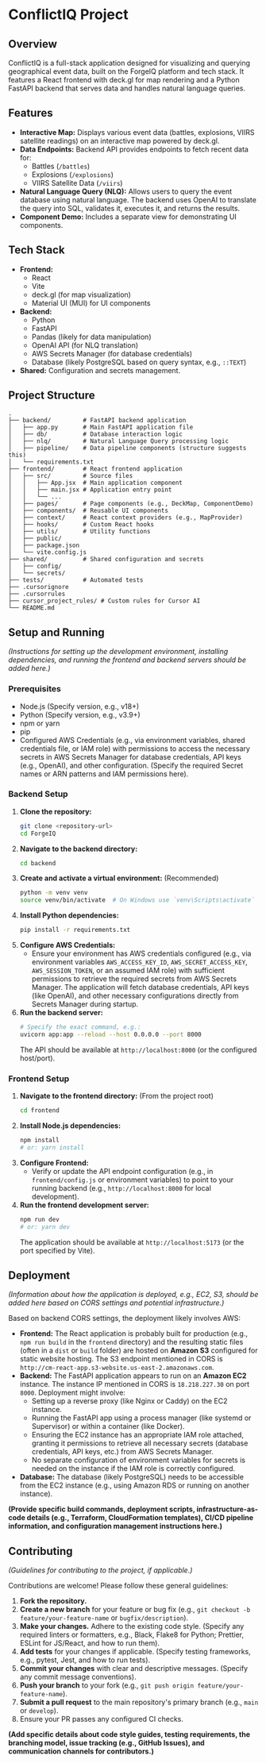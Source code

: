 # ConflictIQ Project

## Overview

ConflictIQ is a full-stack application designed for visualizing and querying geographical event data, built on the ForgeIQ platform and tech stack. It features a React frontend with deck.gl for map rendering and a Python FastAPI backend that serves data and handles natural language queries.

## Features

*   **Interactive Map:** Displays various event data (battles, explosions, VIIRS satellite readings) on an interactive map powered by deck.gl.
*   **Data Endpoints:** Backend API provides endpoints to fetch recent data for:
    *   Battles (`/battles`)
    *   Explosions (`/explosions`)
    *   VIIRS Satellite Data (`/viirs`)
*   **Natural Language Query (NLQ):** Allows users to query the event database using natural language. The backend uses OpenAI to translate the query into SQL, validates it, executes it, and returns the results.
*   **Component Demo:** Includes a separate view for demonstrating UI components.

## Tech Stack

*   **Frontend:**
    *   React
    *   Vite
    *   deck.gl (for map visualization)
    *   Material UI (MUI) for UI components
*   **Backend:**
    *   Python
    *   FastAPI
    *   Pandas (likely for data manipulation)
    *   OpenAI API (for NLQ translation)
    *   AWS Secrets Manager (for database credentials)
    *   Database (likely PostgreSQL based on query syntax, e.g., `::TEXT`)
*   **Shared:** Configuration and secrets management.

## Project Structure

```
.
├── backend/         # FastAPI backend application
│   ├── app.py       # Main FastAPI application file
│   ├── db/          # Database interaction logic
│   ├── nlq/         # Natural Language Query processing logic
│   ├── pipeline/    # Data pipeline components (structure suggests this)
│   └── requirements.txt
├── frontend/        # React frontend application
│   ├── src/         # Source files
│   │   ├── App.jsx  # Main application component
│   │   ├── main.jsx # Application entry point
│   │   └── ...
│   ├── pages/       # Page components (e.g., DeckMap, ComponentDemo)
│   ├── components/  # Reusable UI components
│   ├── context/     # React context providers (e.g., MapProvider)
│   ├── hooks/       # Custom React hooks
│   ├── utils/       # Utility functions
│   ├── public/
│   ├── package.json
│   └── vite.config.js
├── shared/          # Shared configuration and secrets
│   ├── config/
│   └── secrets/
├── tests/           # Automated tests
├── .cursorignore
├── .cursorrules
├── cursor_project_rules/ # Custom rules for Cursor AI
└── README.md
```

## Setup and Running

*(Instructions for setting up the development environment, installing dependencies, and running the frontend and backend servers should be added here.)*

### Prerequisites

*   Node.js (Specify version, e.g., v18+)
*   Python (Specify version, e.g., v3.9+)
*   npm or yarn
*   pip
*   Configured AWS Credentials (e.g., via environment variables, shared credentials file, or IAM role) with permissions to access the necessary secrets in AWS Secrets Manager for database credentials, API keys (e.g., OpenAI), and other configuration. (Specify the required Secret names or ARN patterns and IAM permissions here).

### Backend Setup

1.  **Clone the repository:**
    ```bash
    git clone <repository-url>
    cd ForgeIQ
    ```
2.  **Navigate to the backend directory:**
    ```bash
    cd backend
    ```
3.  **Create and activate a virtual environment:** (Recommended)
    ```bash
    python -m venv venv
    source venv/bin/activate  # On Windows use `venv\Scripts\activate`
    ```
4.  **Install Python dependencies:**
    ```bash
    pip install -r requirements.txt
    ```
5.  **Configure AWS Credentials:**
    *   Ensure your environment has AWS credentials configured (e.g., via environment variables `AWS_ACCESS_KEY_ID`, `AWS_SECRET_ACCESS_KEY`, `AWS_SESSION_TOKEN`, or an assumed IAM role) with sufficient permissions to retrieve the required secrets from AWS Secrets Manager. The application will fetch database credentials, API keys (like OpenAI), and other necessary configurations directly from Secrets Manager during startup.
6.  **Run the backend server:**
    ```bash
    # Specify the exact command, e.g.:
    uvicorn app:app --reload --host 0.0.0.0 --port 8000
    ```
    The API should be available at `http://localhost:8000` (or the configured host/port).

### Frontend Setup

1.  **Navigate to the frontend directory:** (From the project root)
    ```bash
    cd frontend
    ```
2.  **Install Node.js dependencies:**
    ```bash
    npm install
    # or: yarn install
    ```
3.  **Configure Frontend:**
    *   Verify or update the API endpoint configuration (e.g., in `frontend/config.js` or environment variables) to point to your running backend (e.g., `http://localhost:8000` for local development).
4.  **Run the frontend development server:**
    ```bash
    npm run dev
    # or: yarn dev
    ```
    The application should be available at `http://localhost:5173` (or the port specified by Vite).

## Deployment

*(Information about how the application is deployed, e.g., EC2, S3, should be added here based on CORS settings and potential infrastructure.)*

Based on backend CORS settings, the deployment likely involves AWS:

*   **Frontend:** The React application is probably built for production (e.g., `npm run build` in the `frontend` directory) and the resulting static files (often in a `dist` or `build` folder) are hosted on **Amazon S3** configured for static website hosting. The S3 endpoint mentioned in CORS is `http://cm-react-app.s3-website.us-east-2.amazonaws.com`.
*   **Backend:** The FastAPI application appears to run on an **Amazon EC2** instance. The instance IP mentioned in CORS is `18.218.227.30` on port `8000`. Deployment might involve:
    *   Setting up a reverse proxy (like Nginx or Caddy) on the EC2 instance.
    *   Running the FastAPI app using a process manager (like systemd or Supervisor) or within a container (like Docker).
    *   Ensuring the EC2 instance has an appropriate IAM role attached, granting it permissions to retrieve all necessary secrets (database credentials, API keys, etc.) from AWS Secrets Manager.
    *   No separate configuration of environment variables for secrets is needed on the instance if the IAM role is correctly configured.
*   **Database:** The database (likely PostgreSQL) needs to be accessible from the EC2 instance (e.g., using Amazon RDS or running on another instance).

**(Provide specific build commands, deployment scripts, infrastructure-as-code details (e.g., Terraform, CloudFormation templates), CI/CD pipeline information, and configuration management instructions here.)**

## Contributing

*(Guidelines for contributing to the project, if applicable.)*

Contributions are welcome! Please follow these general guidelines:

1.  **Fork the repository.**
2.  **Create a new branch** for your feature or bug fix (e.g., `git checkout -b feature/your-feature-name` or `bugfix/description`).
3.  **Make your changes.** Adhere to the existing code style. (Specify any required linters or formatters, e.g., Black, Flake8 for Python; Prettier, ESLint for JS/React, and how to run them).
4.  **Add tests** for your changes if applicable. (Specify testing frameworks, e.g., pytest, Jest, and how to run tests).
5.  **Commit your changes** with clear and descriptive messages. (Specify any commit message conventions).
6.  **Push your branch** to your fork (e.g., `git push origin feature/your-feature-name`).
7.  **Submit a pull request** to the main repository's primary branch (e.g., `main` or `develop`).
8.  Ensure your PR passes any configured CI checks.

**(Add specific details about code style guides, testing requirements, the branching model, issue tracking (e.g., GitHub Issues), and communication channels for contributors.)**
